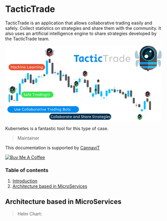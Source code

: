 # TacticTrade

TacticTrade is an application that allows collaborative trading easily and safely. Collect statistics on strategies and share them with the community. It also uses an artificial intelligence engine to share strategies developed by the TacticTrade team.



<!-- ![k8s](docs/assets/TacticTradeDark.png':size=100%') -->
![image](docs/assets/tactictrade_intro.png ':size=50%')

Kubernetes is a fantastic tool for this type of case.

> Maintainer

This documentation is supported by [CannaviT](https://github.com/cannavit)


<a href="https://www.buymeacoffee.com/cannavit" target="_blank"><img src="https://cdn.buymeacoffee.com/buttons/default-orange.png" alt="Buy Me A Coffee" height="41" width="174"></a>
###  Table of contents

1. [Introduction](#tls-certificates)
2. [Architecture based in MicroServices](#canary-flagger)

## Architecture based in MicroServices

> Helm  Chart:
